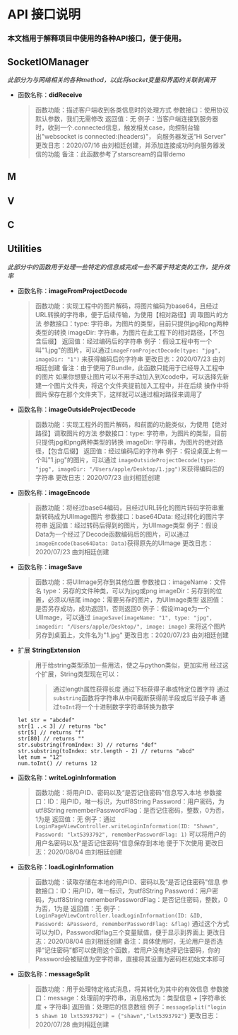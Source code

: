 #  API 接口说明  
### 本文档用于解释项目中使用的各种API接口，便于使用。
## SocketIOManager
*此部分为与网络相关的各种method，以此将socket变量和界面的关联剥离开*  
- 函数名称：**didReceive**
    > 函数功能：描述客户端收到各类信息时的处理方式
    > 参数接口：使用协议默认参数，我们无需修改
    > 返回值：无
    > 例子：当客户端连接到服务器时，收到一个.connected信息，触发相关case，向控制台输出"websocket is connected:\(headers)"，
    >            向服务器发送“Hi Server"
    > 更改日志：2020/07/16 由刘相廷创建，并添加连接成功时向服务器发信的功能
    > 备注：此函数参考了starscream的自带demo
## M
## V
## C
## Utilities
*此部分中的函数用于处理一些特定的信息或完成一些不属于特定类的工作，提升效率*
- 函数名称：**imageFromProjectDecode**
    > 函数功能：实现工程中的图片解码，将图片编码为base64，且经过URL转换的字符串，便于后续传输，为使用【相对路径】调
                         取图片的方法
    > 参数接口：type: 字符串，为图片的类型，目前只提供jpg和png两种类型的转换
    >                   imageDir: 字符串，为图片在此工程下的相对路径，【不包含后缀】
    > 返回值：经过编码后的字符串
    > 例子：假设工程中有一个叫"1.jpg"的图片，可以通过`imageFromProjectDecode(type: "jpg", imageDir: "1")`
    >            来获得编码后的字符串
    > 更改日志：2020/07/23 由刘相廷创建
    > 备注：由于使用了Bundle，此函数只能用于已经导入工程中的图片         如果你想要让图片可以不用手动加入到Xcode中，可以选择先新建一个图片文件夹，将这个文件夹提前加入工程中，并在后续
        操作中将图片保存在那个文件夹下，这样就可以通过相对路径来调用了

- 函数名称：**imageOutsideProjectDecode**
    > 函数功能：实现工程外的图片解码，和前面的功能类似，为使用【绝对路径】调取图片的方法
    > 参数接口：type: 字符串，为图片的类型，目前只提供jpg和png两种类型的转换
    >                   imageDir: 字符串，为图片的绝对路径，【包含后缀】
    > 返回值：经过编码后的字符串
    > 例子：假设桌面上有一个叫"1.jpg"的图片，可以通过
    >             `imageOutsideProjectDecode(type: "jpg", imageDir: "/Users/apple/Desktop/1.jpg")`来获得编码后的
    >              字符串
    > 更改日志：2020/07/23 由刘相廷创建

- 函数名称：**imageEncode**
    > 函数功能：将经过base64编码，且经过URL转化的图片转码字符串重新转码成为UIImage图片
    > 参数接口：base64Data: 经过转化的图片字符串
    > 返回值：经过转码后得到的图片，为UIImage类型
    > 例子：假设Data为一个经过了Decode函数编码后的图片，可以通过`imageEncode(base64Data: Data)`获得原先的UImage
    > 更改日志：2020/07/23 由刘相廷创建

- 函数名称：**imageSave**
    > 函数功能：将UIImage另存到其他位置
    > 参数接口：imageName：文件名
    >                   type：另存的文件种类，可以为jpg或png
    >                   imageDir：另存到的位置，必须以/结尾
    >                   image：需要另存的图片，为UIImage类型
    > 返回值：是否另存成功，成功返回1，否则返回0
    > 例子：假设image为一个UIImage，可以通过
    >            `imageSave(imageName: "1", type: "jpg", imagedir: "/Users/apple/Desktop/", image: image)`
    >            来将这个图片另存到桌面上，文件名为"1.jpg"
    > 更改日志：2020/07/23 由刘相廷创建

- 扩展 **StringExtension**
    > 用于给string类型添加一些用法，使之与python类似，更加实用
    > 经过这个扩展，String类型现在可以：
    >> 通过length属性获得长度
    >> 通过下标获得子串或特定位置字符
    >> 通过`substring`函数将字符串从中间截断获得前半段或后半段子串
    >> 通过`toInt`将一个十进制数字字符串转换为数字
    ```
    let str = "abcdef"
    str[1 ..< 3] // returns "bc"
    str[5] // returns "f"
    str[80] // returns ""
    str.substring(fromIndex: 3) // returns "def"
    str.substring(toIndex: str.length - 2) // returns "abcd"
    let num = "12"
    num.toInt() // returns 12
    ```

- 函数名称：**writeLoginInformation**
    > 函数功能：将用户ID、密码以及“是否记住密码”信息写入本地
    > 参数接口：ID：用户ID，唯一标识，为utf8String
    >                   Password：用户密码，为utf8String
    >                   rememberPasswordFlag：是否记住密码，整数，0为否，1为是
    > 返回值：无
    > 例子：通过`LoginPageViewController.writeLoginInformation(ID: "Shawn",
    >     Password: "lxt5393792", rememberPasswordFlag: 1)` 可以将用户的用户名密码以及“是否记住密码”信息保存到本地
    >     便于下次使用
    > 更改日志：2020/08/04 由刘相廷创建
    
- 函数名称：**loadLoginInformation**
    > 函数功能：读取存储在本地的用户ID、密码以及“是否记住密码”信息
    > 参数接口：ID：用户ID，唯一标识，为utf8String
    >                   Password：用户密码，为utf8String
    >                   rememberPasswordFlag：是否记住密码，整数，0为否，1为是
    > 返回值：无
    > 例子：`LoginPageViewController.loadLoginInformation(ID: &ID, Password: &Password, rememberPasswordFlag: &flag)`
    > 通过这个方式可以为ID，Password和flag三个变量赋值，便于显示到界面上
    > 更改日志：2020/08/04 由刘相廷创建
    > 备注：具体使用时，无论用户是否选择“记住密码”都可以使用这个函数，若用户没有选择记住密码，你的Password会被赋值为空字符串，直接将其设置为密码栏初始文本即可

- 函数名称：**messageSplit**
    > 函数功能：用于处理特定格式消息，将其转化为其中的有效信息
    > 参数接口：message：处理前的字符串，消息格式为：类型信息 + [字符串长度 + 字符串]
    > 返回值：处理后的信息数组
    > 例子：`messageSplit("login 5 shawn 10 lxt5393792") = {"shawn","lxt5393792"}`
    > 更改日志：2020/07/28 由刘相廷创建
